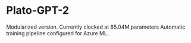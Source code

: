 # Plato-GPT-2
Modularized version. Currently clocked at 85.04M parameters
Automatic training pipeline configured for Azure ML.
